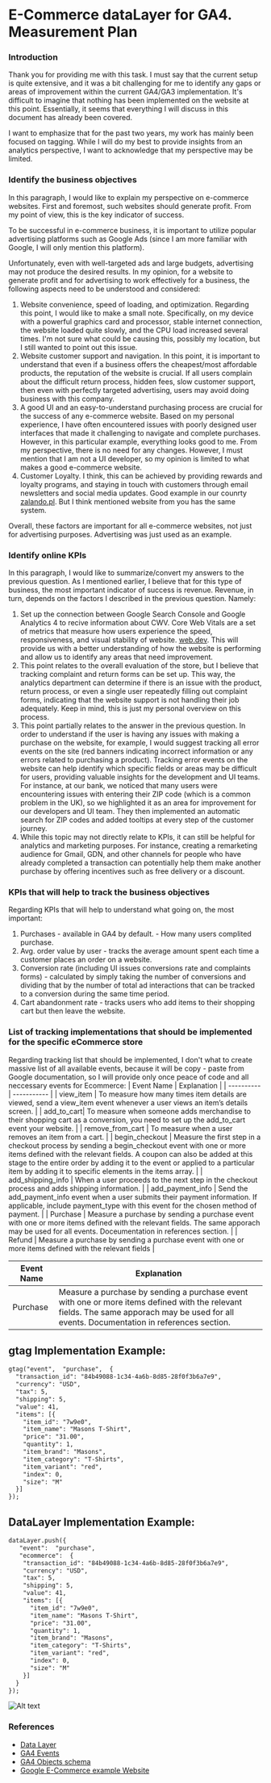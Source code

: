 # E-Commerce dataLayer for GA4. Measurement Plan

  ### Introduction
   Thank you for providing me with this task. I must say that the current setup is quite extensive, and it was a bit challenging for me to identify any gaps or areas      of improvement within the current GA4/GA3 implementation. It's difficult to imagine that nothing has been implemented on the website at this point. Essentially, it    seems that everything I will discuss in this document has already been covered.
    
   I want to emphasize that for the past two years, my work has mainly been focused on tagging. While I will do my best to provide insights from an analytics              perspective, I want to acknowledge that my perspective may be limited.
  
  
  ### Identify the business objectives
   In this paragraph, I would like to explain my perspective on e-commerce websites. First and foremost, such websites should generate profit. From my point of view,      this is the key indicator of success. 
   
   To be successful in e-commerce business, it is important to utilize popular advertising platforms such as Google Ads (since I am more familiar with Google, I will      only mention this platform).
   
   Unfortunately, even with well-targeted ads and large budgets, advertising may not produce the desired results. In my opinion, for a website to generate profit and      for advertising to work effectively for a business, the following aspects need to be understood and considered:
   
   1. Website convenience, speed of loading, and optimization. Regarding this point, I would like to make a small note. Specifically, on my device with a powerful           graphics card and processor, stable internet connection, the website loaded quite slowly, and the CPU load increased several times. I'm not sure what could be         causing this, possibly my location, but I still wanted to point out this issue.
   2. Website customer support and navigation. In this point, it is important to understand that even if a business offers the cheapest/most affordable products, the         reputation of the website is crucial. If all users complain about the difficult return process, hidden fees, slow customer support, then even with perfectly           targeted advertising, users may avoid doing business with this company.
   3. A good UI and an easy-to-understand purchasing process are crucial for the success of any e-commerce website. Based on my personal experience, I have often             encountered issues with poorly designed user interfaces that made it challenging to navigate and complete purchases. However, in this particular example,               everything looks good to me. From my perspective, there is no need for any changes. However, I must mention that I am not a UI developer, so my opinion is             limited to what makes a good e-commerce website.
   4. Customer Loyalty. I think, this can be achieved by providing rewards and loyalty programs, and staying in touch with customers through email newsletters and           social media updates. Good example in our counrty [zalando.pl](https://www.zalando.pl/). But I think mentioned website from you has the same system.


  Overall, these factors are important for all e-commerce websites, not just for advertising purposes. Advertising was just used as an example.  
  

 ### Identify online KPIs
   In this paragraph, I would like to summarize/convert my answers to the previous question. 
   As I mentioned earlier, I believe that for this type of business, the most important indicator of success is revenue. Revenue, in turn, depends on the factors I        described in the previous question. Namely:

  1. Set up the connection between Google Search Console and Google Analytics 4 to recive information about CWV. Core Web Vitals are a set of metrics that measure how      users experience the speed, responsiveness, and visual stability of website. [web.dev](https://web.dev/learn-core-web-vitals/).          This will provide us with a better understanding of how the website is performing and allow us to identify any areas that need improvement.
  2. This point relates to the overall evaluation of the store, but I believe that tracking complaint and return forms can be set up. This way, the analytics                department can determine if there is an issue with the product, return process, or even a single user repeatedly filling out complaint forms, indicating that the      website support is not handling their job adequately. Keep in mind, this is just my personal overview on this process.
  3. This point partially relates to the answer in the previous question. In order to understand if the user is having any issues with making a purchase on the              website, for example, I would suggest tracking all error events on the site (red banners indicating incorrect information or any errors related to purchasing a        product). Tracking error events on the website can help identify which specific fields or areas may be difficult for users, providing valuable insights for the        development and UI teams. For instance, at our bank, we noticed that many users were encountering issues with entering their ZIP code (which is a common problem        in the UK), so we highlighted it as an area for improvement for our developers and UI team. They then implemented an automatic search for ZIP codes and added          tooltips at every step of the customer journey.
  4. While this topic may not directly relate to KPIs, it can still be helpful for analytics and marketing purposes. For instance, creating a remarketing audience for      Gmail, GDN, and other channels for people who have already completed a transaction can potentially help them make another purchase by offering incentives such as      free delivery or a discount.
  
 ### KPIs that will help to track the business objectives
   Regarding KPIs that will help to understand what going on, the most important:
   1. Purchases - available in GA4 by default. - How many users complited purchase.
   2. Avg. order value by user - tracks the average amount spent each time a customer places an order on a website.
   3. Conversion rate (including UI issues conversions rate and complaints forms) - calculated by simply taking the number of conversions and dividing that by the          number of total ad interactions that can be tracked to a conversion during the same time period.
   4. Cart abandonment rate - tracks users who add items to their shopping cart but then leave the website.
  
   ### List of tracking implementations that should be implemented for the specific eCommerce store
   Regarding tracking list that should be implemented, I don't what to create massive list of all available events, because it will be copy - paste from Google            documentation, so I will provide only once peace of code and all neccessary events for Ecommerce:
| Event Name | Explanation | 
| ---------- | ----------- | 
| view_item  | To measure how many times item details are viewed, send a view_item event whenever a user views an item’s details screen. |
| add_to_cart| To measure when someone adds merchandise to their shopping cart as a conversion, you need to set up the add_to_cart event your website. |
| remove_from_cart | To measure when a user removes an item from a cart. |
| begin_checkout  | Measure the first step in a checkout process by sending a begin_checkout event with one or more items defined with the relevant fields. A coupon can also be added at this stage to the entire order by adding it to the event or applied to a particular item by adding it to specific elements in the items array. | 
| add_shipping_info | When a user proceeds to the next step in the checkout process and adds shipping information. | 
| add_payment_info  | Send the add_payment_info event when a user submits their payment information. If applicable, include payment_type with this event for the chosen method of payment. |
| Purchase | Measure a purchase by sending a purchase event with one or more items defined with the relevant fields. The same apporach may be used for all events. Doceumentation in references section. |
| Refund | Measure a purchase by sending a purchase event with one or more items defined with the relevant fields |
  
| Event Name | Explanation | 
| ---------- | ----------- | 
| Purchase | Measure a purchase by sending a purchase event with one or more items defined with the relevant fields. The same apporach may be used for all events. Documentation in references section. |

## gtag Implementation Example:
```html
gtag("event",  "purchase",  {
  "transaction_id": "84b49088-1c34-4a6b-8d85-28f0f3b6a7e9",
  "currency": "USD",
  "tax": 5,
  "shipping": 5,
  "value": 41,
  "items": [{
    "item_id": "7w9e0",
    "item_name": "Masons T-Shirt",
    "price": "31.00",
    "quantity": 1,
    "item_brand": "Masons",
    "item_category": "T-Shirts",
    "item_variant": "red",
    "index": 0,
    "size": "M"
  }]
});
```
## DataLayer Implementation Example:
```html 
dataLayer.push({
   "event":  "purchase",
   "ecommerce":  {
    "transaction_id": "84b49088-1c34-4a6b-8d85-28f0f3b6a7e9",
    "currency": "USD",
    "tax": 5,
    "shipping": 5,
    "value": 41,
    "items": [{
      "item_id": "7w9e0",
      "item_name": "Masons T-Shirt",
      "price": "31.00",
      "quantity": 1,
      "item_brand": "Masons",
      "item_category": "T-Shirts",
      "item_variant": "red",
      "index": 0,
      "size": "M"
    }]
  }
});
```

![Alt text](tc.png)

  
  ### Referenсes 
- [Data Layer](https://developers.google.com/tag-platform/devguides/datalayer?hl=en)
- [GA4 Events](https://developers.google.com/analytics/devguides/collection/ga4/reference/events)
- [GA4 Objects schema](https://support.google.com/analytics/answer/10119380?hl=en)
- [Google E-Commerce example Website](https://enhancedecommerce.appspot.com/)


